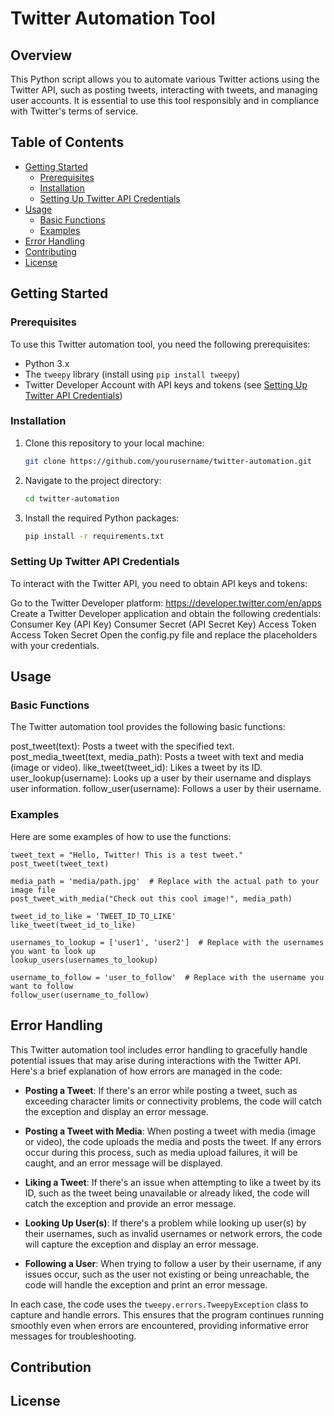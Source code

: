 # Twitter Automation Tool

## Overview

This Python script allows you to automate various Twitter actions using the Twitter API, such as posting tweets, interacting with tweets, and managing user accounts. It is essential to use this tool responsibly and in compliance with Twitter's terms of service.

## Table of Contents

- [Getting Started](#getting-started)
  - [Prerequisites](#prerequisites)
  - [Installation](#installation)
  - [Setting Up Twitter API Credentials](#setting-up-twitter-api-credentials)
- [Usage](#usage)
  - [Basic Functions](#basic-functions)
  - [Examples](#examples)
- [Error Handling](#error-handling)
- [Contributing](#contributing)
- [License](#license)

## Getting Started

### Prerequisites

To use this Twitter automation tool, you need the following prerequisites:

- Python 3.x
- The `tweepy` library (install using `pip install tweepy`)
- Twitter Developer Account with API keys and tokens (see [Setting Up Twitter API Credentials](#setting-up-twitter-api-credentials))

### Installation

1. Clone this repository to your local machine:

   ```bash
   git clone https://github.com/yourusername/twitter-automation.git

2. Navigate to the project directory:

    ```bash
    cd twitter-automation
3. Install the required Python packages:
   
    ```bash
    pip install -r requirements.txt


### Setting Up Twitter API Credentials

To interact with the Twitter API, you need to obtain API keys and tokens:

Go to the Twitter Developer platform: https://developer.twitter.com/en/apps
Create a Twitter Developer application and obtain the following credentials:
Consumer Key (API Key)
Consumer Secret (API Secret Key)
Access Token
Access Token Secret
Open the config.py file and replace the placeholders with your credentials.


## Usage

### Basic Functions

The Twitter automation tool provides the following basic functions:

post_tweet(text): Posts a tweet with the specified text.
post_media_tweet(text, media_path): Posts a tweet with text and media (image or video).
like_tweet(tweet_id): Likes a tweet by its ID.
user_lookup(username): Looks up a user by their username and displays user information.
follow_user(username): Follows a user by their username.

### Examples

Here are some examples of how to use the functions:

    tweet_text = "Hello, Twitter! This is a test tweet."
    post_tweet(tweet_text)

    media_path = 'media/path.jpg'  # Replace with the actual path to your image file
    post_tweet_with_media("Check out this cool image!", media_path)

    tweet_id_to_like = 'TWEET_ID_TO_LIKE'
    like_tweet(tweet_id_to_like)

    usernames_to_lookup = ['user1', 'user2']  # Replace with the usernames you want to look up
    lookup_users(usernames_to_lookup)

    username_to_follow = 'user_to_follow'  # Replace with the username you want to follow
    follow_user(username_to_follow)

## Error Handling

This Twitter automation tool includes error handling to gracefully handle potential issues that may arise during interactions with the Twitter API. Here's a brief explanation of how errors are managed in the code:
- **Posting a Tweet**: If there's an error while posting a tweet, such as exceeding character limits or connectivity problems, the code will catch the exception and display an error message.

- **Posting a Tweet with Media**: When posting a tweet with media (image or video), the code uploads the media and posts the tweet. If any errors occur during this process, such as media upload failures, it will be caught, and an error message will be displayed.

- **Liking a Tweet**: If there's an issue when attempting to like a tweet by its ID, such as the tweet being unavailable or already liked, the code will catch the exception and provide an error message.
- **Looking Up User(s)**: If there's a problem while looking up user(s) by their usernames, such as invalid usernames or network errors, the code will capture the exception and display an error message.

- **Following a User**: When trying to follow a user by their username, if any issues occur, such as the user not existing or being unreachable, the code will handle the exception and print an error message.

In each case, the code uses the `tweepy.errors.TweepyException` class to capture and handle errors. This ensures that the program continues running smoothly even when errors are encountered, providing informative error messages for troubleshooting.

## Contribution

## License